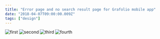 ```yaml
---
title: "Error page and no search result page for Grafolio mobile app"
date: "2018-04-07T09:00:00.009Z"
tags: ["design"]
---
```

![first](https://7oel.weebly.com/uploads/9/5/6/3/95631532/grafolio-networkerror-ver15artboard-1-2x_orig.png)
![second](https://7oel.weebly.com/uploads/9/5/6/3/95631532/grafolio-searcherror-ver20bartboard-1-2x_orig.png)
![third](https://7oel.weebly.com/uploads/9/5/6/3/95631532/427559673_orig.png)
![fourth](https://7oel.weebly.com/uploads/9/5/6/3/95631532/new_orig.png)
